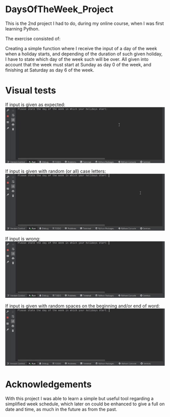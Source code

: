 # DaysOfTheWeek_Project
This is the 2nd project I had to do, during my online course, when I was first learning Python.

The exercise consisted of:

Creating a simple function where I receive the input of a day of the week when a holiday starts, and depending of the duration of such given holiday, I have to state which day of the week such will be over.
All given into account that the week must start at Sunday as day 0 of the week, and finishing at Saturday as day 6 of the week.

# Visual tests
If input is given as expected:
![DaysOfTheWeek_Project (test 1).gif](https://github.com/BlueDragonJess/DaysOfTheWeek_Project/blob/main/DaysOfTheWeek_Project%20(test%201).gif)

If input is given with random (or all) case letters:
![DaysOfTheWeek_Project (test 2).gif](https://github.com/BlueDragonJess/DaysOfTheWeek_Project/blob/main/DaysOfTheWeek_Project%20(test%202).gif)

If input is wrong:
![DaysOfTheWeek_Project (test 3).gif](https://github.com/BlueDragonJess/DaysOfTheWeek_Project/blob/main/DaysOfTheWeek_Project%20(test%203).gif)

If input is given with random spaces on the beginning and/or end of word:
![DaysOfTheWeek_Project (test 4).gif](https://github.com/BlueDragonJess/DaysOfTheWeek_Project/blob/main/DaysOfTheWeek_Project%20(test%204).gif)

# Acknowledgements
With this project I was able to learn a simple but useful tool regarding a simplified week schedule, which later on could be enhanced to give a full on date and time, as much in the future as from the past.
